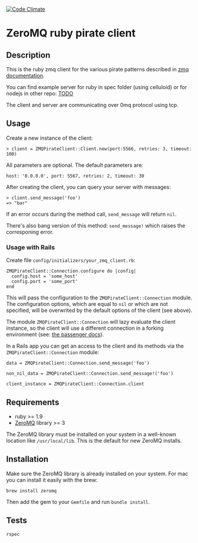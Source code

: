 [![Code Climate](https://codeclimate.com/github/eicca/zmq-ruby-pirate-client.png)](https://codeclimate.com/github/eicca/zmq-ruby-pirate-client)

# ZeroMQ ruby pirate client

## Description
This is the ruby zmq client for the various pirate patterns described in [zmq documentation](http://zguide.zeromq.org/page:all#Client-Side-Reliability-Lazy-Pirate-Pattern).

You can find example server for ruby in spec folder (using celluloid) or for nodejs in other repo: [TODO](http://todo.example)

The client and server are communicating over 0mq protocol using tcp.

## Usage
Create a new instance of the client:
```
> client = ZMQPirateClient::Client.new(port:5566, retries: 3, timeout: 100)
```

All parameters are optional.
The default parameters are:
```
host: '0.0.0.0', port: 5567, retries: 2, timeout: 30
```

After creating the client, you can query your server with messages:
```
> client.send_message('foo')
=> "bar"
```

If an error occurs during the method call, `send_message` will return `nil`.

There's also bang version of this method: `send_message!` which raises the corresponing error.

### Usage with Rails
Create file `config/initializers/your_zmq_client.rb`:
```
ZMQPirateClient::Connection.configure do |config|
  config.host = 'some_host'
  config.port = 'some_port'
end
```
This will pass the configuration to the `ZMQPirateClient::Connection` module.
The configuration options, which are equal to `nil` or which are not specified, will be overwrited by the default options of the client (see above).

The module `ZMQPirateClient::Connection` will lazy evaluate the client instance, so the client will use a
different connection in a forking environment (see: [the passenger docs](http://www.modrails.com/documentation/Users%20guide%20Apache.html#_how_it_works)).

In a Rails app you can get an access to the client and its methods via the `ZMQPirateClient::Connection` module:
```
data = ZMQPirateClient::Connection.send_message('foo')

non_nil_data = ZMQPirateClient::Connection.send_message!('foo')

client_instance = ZMQPirateClient::Connection.client
```

## Requirements
* ruby >= 1.9
* [ZeroMQ](http://zeromq.org/) library >= 3

The ZeroMQ library must be installed on your system in a well-known location like `/usr/local/lib`. This is the default for new ZeroMQ installs.

## Installation
Make sure the ZeroMQ library is already installed on your system. For mac you can install it easily with the brew:
```
brew install zeromq
```

Then add the gem to your `Gemfile` and run `bundle install`.

## Tests
```
rspec
```

